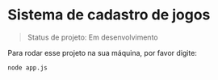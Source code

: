# Sistema de cadastro de jogos

> Status de projeto: Em desenvolvimento
> 
Para rodar esse projeto na sua máquina, por favor digite:
```
node app.js
```
